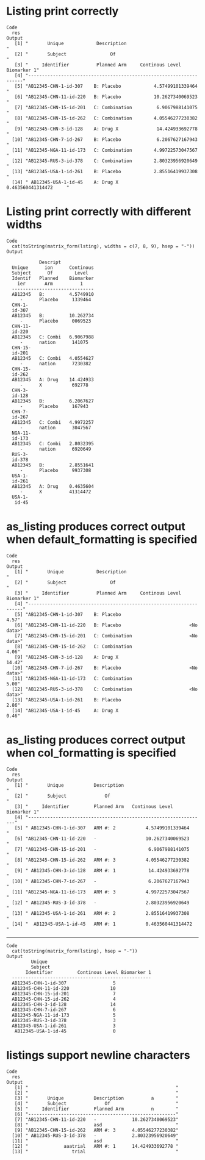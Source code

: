 # Listing print correctly

    Code
      res
    Output
       [1] "       Unique            Description                                "
       [2] "       Subject                Of                                    "
       [3] "     Identifier          Planned Arm     Continous Level Biomarker 1"
       [4] "--------------------------------------------------------------------"
       [5] "AB12345-CHN-1-id-307    B: Placebo            4.57499101339464      "
       [6] "AB12345-CHN-11-id-220   B: Placebo            10.2627340069523      "
       [7] "AB12345-CHN-15-id-201   C: Combination         6.9067988141075      "
       [8] "AB12345-CHN-15-id-262   C: Combination        4.05546277230382      "
       [9] "AB12345-CHN-3-id-128    A: Drug X              14.424933692778      "
      [10] "AB12345-CHN-7-id-267    B: Placebo             6.2067627167943      "
      [11] "AB12345-NGA-11-id-173   C: Combination        4.99722573047567      "
      [12] "AB12345-RUS-3-id-378    C: Combination        2.80323956920649      "
      [13] "AB12345-USA-1-id-261    B: Placebo            2.85516419937308      "
      [14] " AB12345-USA-1-id-45    A: Drug X             0.463560441314472     "

# Listing print correctly with different widths

    Code
      cat(toString(matrix_form(lsting), widths = c(7, 8, 9), hsep = "-"))
    Output
                                    
                Descript            
      Unique      ion      Continous
      Subject      Of        Level  
      Identif   Planned    Biomarker
        ier       Arm          1    
      ------------------------------
      AB12345   B:         4.5749910
         -      Placebo     1339464 
      CHN-1-                        
      id-307                        
      AB12345   B:         10.262734
         -      Placebo     0069523 
      CHN-11-                       
      id-220                        
      AB12345   C: Combi   6.9067988
         -      nation      141075  
      CHN-15-                       
      id-201                        
      AB12345   C: Combi   4.0554627
         -      nation      7230382 
      CHN-15-                       
      id-262                        
      AB12345   A: Drug    14.424933
         -      X           692778  
      CHN-3-                        
      id-128                        
      AB12345   B:         6.2067627
         -      Placebo     167943  
      CHN-7-                        
      id-267                        
      AB12345   C: Combi   4.9972257
         -      nation      3047567 
      NGA-11-                       
      id-173                        
      AB12345   C: Combi   2.8032395
         -      nation      6920649 
      RUS-3-                        
      id-378                        
      AB12345   B:         2.8551641
         -      Placebo     9937308 
      USA-1-                        
      id-261                        
      AB12345   A: Drug    0.4635604
         -      X          41314472 
      USA-1-                        
       id-45                        

# as_listing produces correct output when default_formatting is specified

    Code
      res
    Output
       [1] "       Unique            Description                                "
       [2] "       Subject                Of                                    "
       [3] "     Identifier          Planned Arm     Continous Level Biomarker 1"
       [4] "--------------------------------------------------------------------"
       [5] "AB12345-CHN-1-id-307    B: Placebo                              4.57"
       [6] "AB12345-CHN-11-id-220   B: Placebo                         <No data>"
       [7] "AB12345-CHN-15-id-201   C: Combination                     <No data>"
       [8] "AB12345-CHN-15-id-262   C: Combination                          4.06"
       [9] "AB12345-CHN-3-id-128    A: Drug X                              14.42"
      [10] "AB12345-CHN-7-id-267    B: Placebo                         <No data>"
      [11] "AB12345-NGA-11-id-173   C: Combination                          5.00"
      [12] "AB12345-RUS-3-id-378    C: Combination                     <No data>"
      [13] "AB12345-USA-1-id-261    B: Placebo                              2.86"
      [14] "AB12345-USA-1-id-45     A: Drug X                               0.46"

# as_listing produces correct output when col_formatting is specified

    Code
      res
    Output
       [1] "       Unique           Description                              "
       [2] "       Subject              Of                                   "
       [3] "     Identifier         Planned Arm   Continous Level Biomarker 1"
       [4] "-----------------------------------------------------------------"
       [5] " AB12345-CHN-1-id-307   ARM #: 2           4.57499101339464      "
       [6] "AB12345-CHN-11-id-220   -                  10.2627340069523      "
       [7] "AB12345-CHN-15-id-201   -                   6.9067988141075      "
       [8] "AB12345-CHN-15-id-262   ARM #: 3           4.05546277230382      "
       [9] " AB12345-CHN-3-id-128   ARM #: 1            14.424933692778      "
      [10] " AB12345-CHN-7-id-267   -                   6.2067627167943      "
      [11] "AB12345-NGA-11-id-173   ARM #: 3           4.99722573047567      "
      [12] " AB12345-RUS-3-id-378   -                  2.80323956920649      "
      [13] " AB12345-USA-1-id-261   ARM #: 2           2.85516419937308      "
      [14] "  AB12345-USA-1-id-45   ARM #: 1           0.463560441314472     "

---

    Code
      cat(toString(matrix_form(lsting), hsep = "-"))
    Output
             Unique                                      
             Subject                                     
           Identifier         Continous Level Biomarker 1
      ---------------------------------------------------
      AB12345-CHN-1-id-307                 5             
      AB12345-CHN-11-id-220               10             
      AB12345-CHN-15-id-201                7             
      AB12345-CHN-15-id-262                4             
      AB12345-CHN-3-id-128                14             
      AB12345-CHN-7-id-267                 6             
      AB12345-NGA-11-id-173                5             
      AB12345-RUS-3-id-378                 3             
      AB12345-USA-1-id-261                 3             
       AB12345-USA-1-id-45                 0             

# listings support newline characters

    Code
      res
    Output
       [1] "                                                      "
       [2] "                                                      "
       [3] "       Unique           Description          a        "
       [4] "       Subject              Of                        "
       [5] "     Identifier         Planned Arm          n        "
       [6] "------------------------------------------------------"
       [7] "AB12345-CHN-11-id-220   -             10.2627340069523"
       [8] "                        asd                           "
       [9] "AB12345-CHN-15-id-262   ARM #: 3      4.05546277230382"
      [10] " AB12345-RUS-3-id-378   -             2.80323956920649"
      [11] "                        asd                           "
      [12] "             aaatrial   ARM #: 1      14.424933692778 "
      [13] "                trial                                 "

